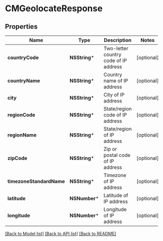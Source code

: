 # CMGeolocateResponse

## Properties
Name | Type | Description | Notes
------------ | ------------- | ------------- | -------------
**countryCode** | **NSString*** | Two-letter country code of IP address | [optional] 
**countryName** | **NSString*** | Country name of IP address | [optional] 
**city** | **NSString*** | City of IP address | [optional] 
**regionCode** | **NSString*** | State/region code of IP address | [optional] 
**regionName** | **NSString*** | State/region of IP address | [optional] 
**zipCode** | **NSString*** | Zip or postal code of IP address | [optional] 
**timezoneStandardName** | **NSString*** | Timezone of IP address | [optional] 
**latitude** | **NSNumber*** | Latitude of IP address | [optional] 
**longitude** | **NSNumber*** | Longitude of IP address | [optional] 

[[Back to Model list]](../README.md#documentation-for-models) [[Back to API list]](../README.md#documentation-for-api-endpoints) [[Back to README]](../README.md)


